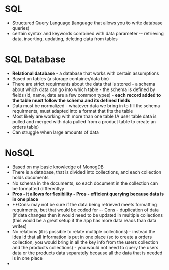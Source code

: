 # SQL
 - Structured Query Language (language that allows you to write database queries)
 - certain syntax and keywords combined with  data parameter -- retrieving data, inserting, updating, deleting data from tables

# SQL Database
- **Relational database** - a database that works with certain assumptions
- Based on tables (a storage container/data bin)
- There are strict requirments about the data that is stored - a schema about which data can go into which table - the schema is defined by fields (id, name, date are a few common types) - **each record added to the table must follow the schema and its defined fields**
- Data must be normalized - whatever data we bring in to fill the schema requirments, must adapted into a format that fits the table
- Most likely are working with more than one table (A user table data is pulled and merged with data pulled from a product table to create an orders table)
- Can struggle when large amounts of data

# NoSQL
- Based on my basic knowledge of MonogDB
- There is a database, that is divided into collections, and each collection holds documents
- No schema in the documents, so each document in the collection can be formatted differentlyy
- **Pros - it allows for flexibility - Pros - efficient querying because data is in one place**
- **Cons: may not be sure if the data being retrieved meets formatting requirments, but that would be coded for -- Cons - duplication of data (if data changes then it would need to be updated in multiple collections (this would be a great setup if the app has more data reads than data writes)
- No relations (it is possible to relate multiple collections) - instead the idea id that all information is put in one place (so to create a orders collection, you would bring in all the key info from the users collection and the products collections) - you would not need to query the users data or the products data separately because all the data that is needed is in one place
- 
